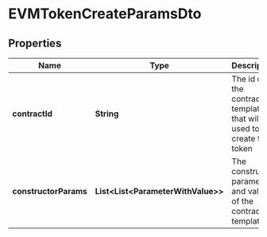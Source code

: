 

# EVMTokenCreateParamsDto


## Properties

| Name | Type | Description | Notes |
|------------ | ------------- | ------------- | -------------|
|**contractId** | **String** | The id of the contract template that will be used to create the token |  |
|**constructorParams** | **List&lt;List&lt;ParameterWithValue&gt;&gt;** | The constructor parameters and values of the contract template |  [optional] |



